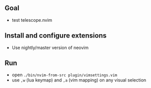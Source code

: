 ## Goal
- test telescope.nvim

## Install and configure extensions
- Use nightly/master version of neovim

## Run
- open `./bin/nvim-from-src plugin/vimsettings.vim`
- use `,w` (lua keymap) and `,a` (vim mapping) on any visual selection
